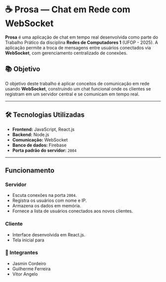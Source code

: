 # ☕ Prosa — Chat em Rede com WebSocket

**Prosa** é uma aplicação de chat em tempo real desenvolvida como parte do Trabalho Prático da disciplina **Redes de Computadores 1** (UFOP - 2025). A aplicação permite a troca de mensagens entre usuários conectados via **WebSocket**, com gerenciamento centralizado de conexões.

## 📚 Objetivo

O objetivo deste trabalho é aplicar conceitos de comunicação em rede usando **WebSocket**, construindo um chat funcional onde os clientes se registram em um servidor central e se comunicam em tempo real.

---

## 🛠️ Tecnologias Utilizadas

- **Frontend:** JavaScript, React.js
- **Backend:** Node.js
- **Comunicação:** WebSocket
- **Banco de dados:** Firebase
- **Porta padrão do servidor:** `2004`

---

## Funcionamento

### Servidor

- Escuta conexões na porta `2004`.
- Registra os usuários com nome e IP.
- Armazena os dados em memória.
- Fornece a lista de usuários conectados aos novos clientes.

### Cliente

- Interface desenvolvida em React.js.
- Tela inicial para

### 👥 Integrantes
- Jasmin Cordeiro
- Guilherme Ferreira
- Vitor Angelo

